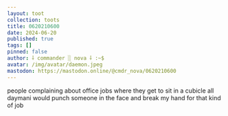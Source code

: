 ```yaml
---
layout: toot
collection: toots
title: 0620210600
date: 2024-06-20
published: true
tags: []
pinned: false
author: ⸸ commander ░ nova ⸸ :~$
avatar: /img/avatar/daemon.jpeg
mastodon: https://mastodon.online/@cmdr_nova/0620210600
---
```


people complaining about office jobs where they get to sit in a cubicle all daymani would punch someone in the face and break my hand for that kind of job
